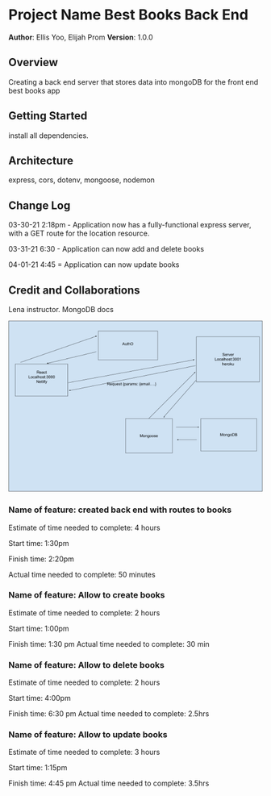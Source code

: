 # Project Name Best Books Back End

**Author**: Ellis Yoo, Elijah Prom
**Version**: 1.0.0

## Overview

Creating a back end server that stores data into mongoDB for the front end best books app

## Getting Started

install all dependencies.

## Architecture

express, cors, dotenv, mongoose, nodemon

## Change Log

03-30-21 2:18pm - Application now has a fully-functional express server, with a GET route for the location resource.

03-31-21 6:30 - Application can now add and delete books

04-01-21 4:45 = Application can now update books

## Credit and Collaborations

Lena instructor. MongoDB docs

![back-end-image](best-books-back-end.png)

### Name of feature: created back end with routes to books

Estimate of time needed to complete: 4 hours

Start time: 1:30pm

Finish time: 2:20pm

Actual time needed to complete: 50 minutes


### Name of feature: Allow to create books

Estimate of time needed to complete: 2 hours

Start time: 1:00pm

Finish time: 1:30 pm
Actual time needed to complete: 30 min

### Name of feature: Allow to delete books

Estimate of time needed to complete: 2 hours

Start time: 4:00pm

Finish time: 6:30 pm
Actual time needed to complete: 2.5hrs

### Name of feature: Allow to update books

Estimate of time needed to complete: 3 hours

Start time: 1:15pm

Finish time: 4:45 pm
Actual time needed to complete: 3.5hrs